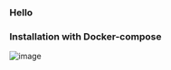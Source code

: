 ### Hello  

### Installation with Docker-compose

![image](https://github.com/Sebastian9751/InformationSecurity/assets/85807291/eb19cb06-e765-4e3c-83dd-1ac9dbe9c1b2)

